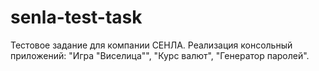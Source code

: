 # senla-test-task
Тестовое задание для компании СЕНЛА. Реализация консольный приложений: "Игра "Виселица"", "Курс валют", "Генератор паролей".
